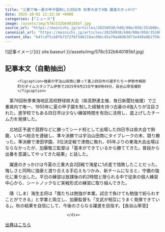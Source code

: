 ```yaml
---
title: "三重で唯一夏の甲子園制した四日市 秋季大会で4強 躍進のきっかけ"
date: 2025-10-01 12:15:10 +0900
categories: ["ニュース"]
image: /assets/img/578c532b640185bf.jpg
source_url: "https://mainichi.jp/articles/20250930/k00/00m/050/351000c/"
canonical_url: "https://mainichi.jp/articles/20250930/k00/00m/050/351000c/"
content_sha: "b47cdf5cb8fb7372f6f3db219acd96cd5a79ad8d63073e449a862750aebc6998"
---
```


![記事イメージ]({{ site.baseurl }}/assets/img/578c532b640185bf.jpg)

## 記事本文（自動抽出）
<div><section class="articledetail-body" id="articledetail-body">




<div class="articledetail-image-left">
  <figure>
    
    <figcaption>強豪の宇治山田商に勝って喜ぶ四日市の選手たち＝伊勢市楠部町のダイムスタジアム伊勢で2025年9月23日午後0時49分、長谷山寧音撮影</figcaption>
    
  </figure>
</div>

<p>　第78回秋季東海地区高校野球県大会（県高野連主催、毎日新聞社後援）で三重県内で唯一、1955年に夏の甲子園を制した経験を持つ古豪の4強入りが注目された。進学校でもある四日市は少ない練習時間を有効に活用し、底上げしたチーム力を発揮した。</p>

<p>　北地区予選で菰野などに勝ってシード校として出場した四日市は県大会で鈴鹿、いなべ総合を連破し、準々決勝では宇治山田商にタイブレークの末、競り勝った。準決勝で津田学園、3位決定戦で津商に敗れ、65年ぶりの東海大会出場はならなかったが、加藤敬三監督は「基本ができているから勝ててきた。普段から出番を意識してやってきた結果」と話した。</p>

	


<p>　躍進のきっかけは今夏の三重大会2回戦で海星に1点差で惜敗したことだった。悔しさと同時に強豪と渡り合える手応えもつかみ、新チームになると、守備の強化に乗り出した。平日の練習は放課後の約2時間と限られる中で従来の個人練習中心から、シートノックなど実戦形式の練習に取り組んできた。</p>

<p>　隯（しま）海生主将は「僕たちは勉強が本業。試合で負けても勉強で紛らわすことができる」と学業と両立し、加藤監督も「文武が相互にうまく発揮できている」。秋の結果を自信にして、今後のさらなる躍進を目指す。【長谷山寧音】</p>


</section>






								</div>

[出典はこちら](https://mainichi.jp/articles/20250930/k00/00m/050/351000c/)
